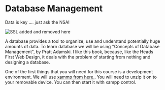 Database Management
===================

Data is key .... just ask the NSA! 

![SSL added and removed here](http://static5.businessinsider.com/image/52713e67ecad04535c96e32e/leaked-slide-shows-nsa-celebrated-victory-over-googles-security-with-a-smiley-face.jpg "SSL added and removed here")

A database provides a tool to organize, use and understand potentially huge amounts of data. To learn database we will be using "Concepts of Database Management", by Pratt Adamski. I like this book, because, like the Heads First Web Design, it deals with the problem of starting from nothing and designing a database.

One of the first things that you will need for this course is a development environment. We will use [xammp from here.](http://sourceforge.net/projects/xampp/files/XAMPP%20Windows/1.8.3/xampp-portable-win32-1.8.3-5-VC11.zip/download). You will need to unzip it on to your removable device. You can then start it with xampp control.